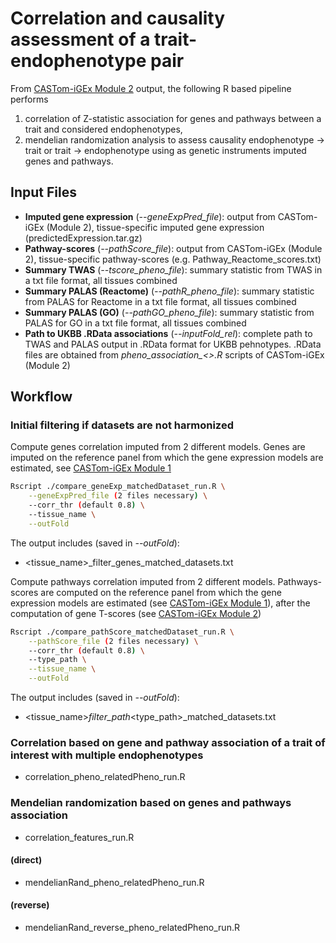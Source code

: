 # Correlation and causality assessment of a trait-endophenotype pair
From [CASTom-iGEx Module 2](https://gitlab.mpcdf.mpg.de/luciat/castom-igex/-/tree/master/Software/model_prediction) output, the following R based pipeline performs 
1. correlation of Z-statistic association for genes and pathways between a trait and considered endophenotypes, 
2. mendelian randomization analysis to assess causality endophenotype -> trait or trait -> endophenotype using as genetic instruments imputed genes and pathways.

## Input Files
- **Imputed gene expression** (*--geneExpPred_file*): output from CASTom-iGEx (Module 2), tissue-specific imputed gene expression (predictedExpression.tar.gz)
- **Pathway-scores** (*--pathScore_file*): output from CASTom-iGEx (Module 2), tissue-specific pathway-scores (e.g. Pathway_Reactome_scores.txt)
- **Summary TWAS** (*--tscore_pheno_file*): summary statistic from TWAS in a txt file format, all tissues combined
- **Summary PALAS (Reactome)** (*--pathR_pheno_file*): summary statistic from PALAS for Reactome in a txt file format, all tissues combined
- **Summary PALAS (GO)** (*--pathGO_pheno_file*): summary statistic from PALAS for GO in a txt file format, all tissues combined
- **Path to UKBB .RData associations** (*--inputFold_rel*): complete path to TWAS and PALAS output in .RData format for UKBB pehnotypes. .RData files are obtained from *pheno_association_<>.R* scripts of CASTom-iGEx (Module 2) 

## Workflow
### Initial filtering if datasets are not harmonized 

Compute genes correlation imputed from 2 different models. Genes are imputed on the reference panel from which the gene expression models are estimated, see [CASTom-iGEx Module 1](https://gitlab.mpcdf.mpg.de/luciat/castom-igex/-/tree/master/Software/model_training)

```sh
Rscript ./compare_geneExp_matchedDataset_run.R \
    --geneExpPred_file (2 files necessary) \
    --corr_thr (default 0.8) \
    --tissue_name \
    --outFold 
```
The output includes (saved in *--outFold*):
- <tissue_name>_filter_genes_matched_datasets.txt 


Compute pathways correlation imputed from 2 different models. Pathways-scores are computed on the reference panel from which the gene expression models are estimated (see [CASTom-iGEx Module 1](https://gitlab.mpcdf.mpg.de/luciat/castom-igex/-/tree/master/Software/model_training)), after the computation of gene T-scores (see [CASTom-iGEx Module 2](https://gitlab.mpcdf.mpg.de/luciat/castom-igex/-/tree/master/Software/model_prediction))

```sh
Rscript ./compare_pathScore_matchedDataset_run.R \
    --pathScore_file (2 files necessary) \
    --corr_thr (default 0.8) \
    --type_path \
    --tissue_name \
    --outFold 
```
The output includes (saved in *--outFold*):
- <tissue_name>_filter_path_<type_path>_matched_datasets.txt

### Correlation based on gene and pathway association of a trait of interest with multiple endophenotypes 

- correlation_pheno_relatedPheno_run.R

### Mendelian randomization based on genes and pathways association 

- correlation_features_run.R

#### (direct)
- mendelianRand_pheno_relatedPheno_run.R

#### (reverse)

- mendelianRand_reverse_pheno_relatedPheno_run.R


